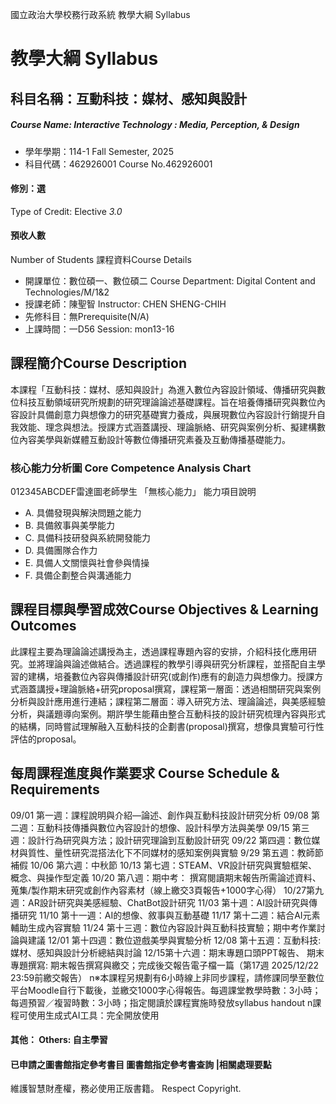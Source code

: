 國立政治大學校務行政系統 教學大綱 Syllabus
# 教學大綱 Syllabus
##  科目名稱：互動科技：媒材、感知與設計 
#####  Course Name: Interactive Technology : Media, Perception, & Design
  * 學年學期：114-1 Fall Semester, 2025 
  * 科目代碼：462926001 Course No.462926001
#### 修別：選
Type of Credit: Elective 
_3.0_
#### 預收人數
Number of Students
課程資料Course Details
  * 開課單位：數位碩一、數位碩二 Course Department: Digital Content and Technologies/M/1&2 
  * 授課老師：陳聖智 Instructor: CHEN SHENG-CHIH 
  * 先修科目：無Prerequisite(N/A)
  * 上課時間：一D56 Session: mon13-16
##  課程簡介Course Description
本課程「互動科技：媒材、感知與設計」為進入數位內容設計領域、傳播研究與數位科技互動領域研究所規劃的研究理論論述基礎課程。旨在培養傳播研究與數位內容設計具備創意力與想像力的研究基礎實力養成，與展現數位內容設計行銷提升自我效能、理念與想法。授課方式涵蓋講授、理論脈絡、研究與案例分析、擬建構數位內容美學與新媒體互動設計等數位傳播研究素養及互動傳播基礎能力。
###  核心能力分析圖 Core Competence Analysis Chart
012345ABCDEF雷達圖老師學生
「無核心能力」 
能力項目說明
  * A. 具備發現與解決問題之能力
  * B. 具備敘事與美學能力
  * C. 具備科技研發與系統開發能力
  * D. 具備團隊合作力
  * E. 具備人文關懷與社會參與情操
  * F. 具備企劃整合與溝通能力
##  課程目標與學習成效Course Objectives & Learning Outcomes 
此課程主要為理論論述講授為主，透過課程專題內容的安排，介紹科技化應用研究。並將理論與論述做結合。透過課程的教學引導與研究分析課程，並搭配自主學習的建構，培養數位內容與傳播設計研究(或創作)應有的創造力與想像力。授課方式涵蓋講授+理論脈絡+研究proposal撰寫，課程第一層面：透過相關研究與案例分析與設計應用進行連結；課程第二層面：導入研究方法、理論論述，與美感經驗分析，與議題導向案例。期許學生能藉由整合互動科技的設計研究梳理內容與形式的結構，同時嘗試理解融入互動科技的企劃書(proposal)撰寫，想像具實驗可行性評估的proposal。
##  每周課程進度與作業要求 Course Schedule & Requirements
09/01 第一週：課程說明與介紹—論述、創作與互動科技設計研究分析
09/08 第二週：互動科技傳播與數位內容設計的想像、設計科學方法與美學
09/15 第三週：設計行為研究與方法；設計研究理論到互動設計研究
09/22 第四週：數位媒材與質性、量性研究混搭法化下不同媒材的感知案例與實驗
9/29 第五週：教師節補假
10/06 第六週：中秋節
10/13 第七週：STEAM、VR設計研究與實驗框架、概念、與操作型定義
10/20 第八週：期中考： 撰寫閱讀期末報告所需論述資料、蒐集/製作期末研究或創作內容素材（線上繳交3頁報告+1000字心得）
10/27第九週：AR設計研究與美感經驗、ChatBot設計研究
11/03 第十週：AI設計研究與傳播研究
11/10 第十一週：AI的想像、敘事與互動基礎
11/17 第十二週：結合AI元素輔助生成內容實驗
11/24 第十三週：數位內容設計與互動科技實驗；期中考作業討論與建議
12/01 第十四週：數位遊戲美學與實驗分析
12/08 第十五週：互動科技:媒材、感知與設計分析總結與討論
12/15第十六週：期末專題口頭PPT報告、 期末專題撰寫: 期末報告撰寫與繳交；完成後交報告電子檔一篇（第17週 2025/12/22 23:59前繳交報告）
n※本課程另規劃有6小時線上非同步課程，請修課同學至數位平台Moodle自行下載後，並繳交1000字心得報告。每週課堂教學時數：3小時；每週預習／複習時數：3小時；指定閱讀於課程實施時發放syllabus handout
n課程可使用生成式AI工具：完全開放使用
####  其他： Others: 自主學習 
####  已申請之圖書館指定參考書目  圖書館指定參考書查詢 |相關處理要點
維護智慧財產權，務必使用正版書籍。 Respect Copyright.